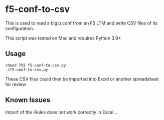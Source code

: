 # f5-conf-to-csv
This is used to read a bigip.conf from an F5 LTM and write CSV files of its configuration. 

This script was tested on Mac and requires Python 3.9+

## Usage 

``` 
chmod 755 f5-conf-to-csv.py
./f5-conf-to-csv.py
```

These CSV files could then be imported into Excel or another spreadsheet for review

## Known Issues

Import of the iRules does not work correctly in Excel... 

